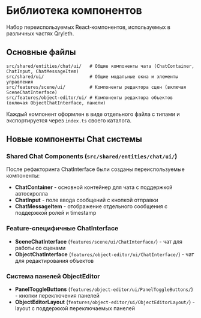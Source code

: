 # Библиотека компонентов

Набор переиспользуемых React‑компонентов, используемых в различных частях Qryleth.

## Основные файлы

```text
src/shared/entities/chat/ui/   # Общие компоненты чата (ChatContainer, ChatInput, ChatMessageItem)
src/shared/ui/                 # Общие модальные окна и элементы управления
src/features/scene/ui/         # Компоненты редактора сцен (включая SceneChatInterface)
src/features/object-editor/ui/ # Компоненты редактора объектов (включая ObjectChatInterface, панели)
```

Каждый компонент оформлен в виде отдельного файла с типами и экспортируется через `index.ts` своего каталога.

## Новые компоненты Chat системы

### Shared Chat Components (`src/shared/entities/chat/ui/`)

После рефакторинга ChatInterface были созданы переиспользуемые компоненты:

- **ChatContainer** - основной контейнер для чата с поддержкой автоскролла
- **ChatInput** - поле ввода сообщений с кнопкой отправки  
- **ChatMessageItem** - отображение отдельного сообщения с поддержкой ролей и timestamp

### Feature-специфичные ChatInterface

- **SceneChatInterface** (`features/scene/ui/ChatInterface/`) - чат для работы со сценами
- **ObjectChatInterface** (`features/object-editor/ui/ChatInterface/`) - чат для редактирования объектов

### Система панелей ObjectEditor

- **PanelToggleButtons** (`features/object-editor/ui/PanelToggleButtons/`) - кнопки переключения панелей
- **ObjectEditorLayout** (`features/object-editor/ui/ObjectEditorLayout/`) - layout с поддержкой переключаемых панелей
